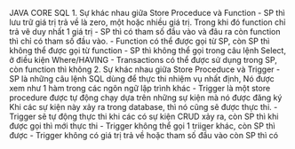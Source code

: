 JAVA CORE
SQL
    1. Sự khác nhau giữa Store Proceduce và Function
        - SP thì lưu trữ giá trị trả về là zero, một hoặc nhiều giá trị. Trong khi đó function chỉ trả vê duy nhất 1 giá trị
        - SP thì có tham số đầu vào và đâu ra còn function thì chỉ có tham số đầu vào.
        - Function có thể được gọi từ SP, còn SP thì không thể được gọi từ function
        - SP thì không thể gọi trong câu lệnh Select, ở điều kiện Where/HAVING
        - Transactions có thể được sử dụng trong SP, còn function thì không
    2. Sự khác nhau giữa Store Proceduce và Trigger
        - SP là những câu lệnh SQL dùng để thực thi nhiệm vụ nhất định, Nó được xem như 1 hàm trong các ngôn ngữ lập trình khác
        - Trigger là một store procedure được tự động chạy dựa trên những sự kiện mà nó được đăng ký Khi các sự kiện này xảy ra trong database, thì nó cũng sẽ được thực thi.
        - Trigger sẽ tự động thực thi khi các có sự kiện CRUD xảy ra, còn SP thì khi được gọi thì mới thực thi
        - Trigger không thể gọi 1 triiger khác, còn SP thì được 
        - Trigger không có giá trị trả về hoặc tham số đầu vào còn SP thì có 